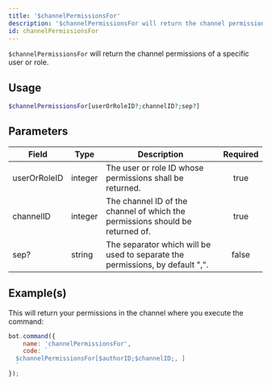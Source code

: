 ```yaml
---
title: '$channelPermissionsFor'
description: '$channelPermissionsFor will return the channel permissions of a specific user or role.'
id: channelPermissionsFor
---
```


`$channelPermissionsFor` will return the channel permissions of a specific user or role.

## Usage

```php
$channelPermissionsFor[userOrRoleID?;channelID?;sep?]
```

## Parameters

| Field        | Type    | Description                                                                   | Required |
| ------------ | ------- | ----------------------------------------------------------------------------- |:--------:|
| userOrRoleID | integer | The user or role ID whose permissions shall be returned.                      |   true   |
| channelID    | integer | The channel ID of the channel of which the permissions should be returned of. |   true   |
| sep?         | string  | The separator which will be used to separate the permissions, by default ",". |  false   |

## Example(s)

This will return your permissions in the channel where you execute the command:

```javascript
bot.command({
    name: 'channelPermissionsFor',
    code: `
  $channelPermissionsFor[$authorID;$channelID;, ]
  `
});
```
